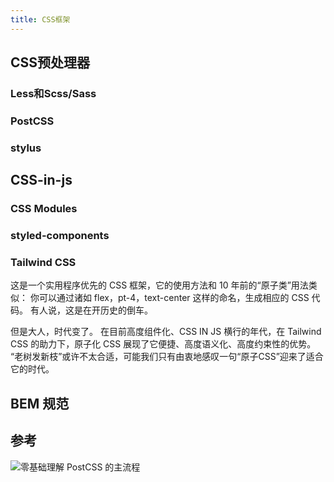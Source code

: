 ```yaml
---
title: CSS框架
---
```



## CSS预处理器

### Less和Scss/Sass


### PostCSS

### stylus


## CSS-in-js


### CSS Modules


### styled-components


### Tailwind CSS

这是一个实用程序优先的 CSS 框架，它的使用方法和 10 年前的“原子类”用法类似：
你可以通过诸如 flex，pt-4，text-center 这样的命名，生成相应的 CSS 代码。
有人说，这是在开历史的倒车。

但是大人，时代变了。
在目前高度组件化、CSS IN JS 横行的年代，在 Tailwind CSS 的助力下，原子化 CSS 展现了它便捷、高度语义化、高度约束性的优势。
“老树发新枝”或许不太合适，可能我们只有由衷地感叹一句“原子CSS”迎来了适合它的时代。

## BEM 规范

## 参考

![零基础理解 PostCSS 的主流程](https://mp.weixin.qq.com/s/pER1Wp398Zb-Mjw44UiMCQ)
